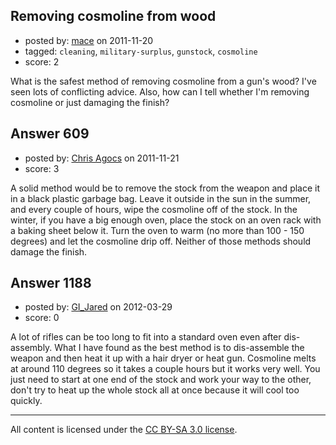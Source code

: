 ## Removing cosmoline from wood

- posted by: [mace](https://stackexchange.com/users/-1/163-mace) on 2011-11-20
- tagged: `cleaning`, `military-surplus`, `gunstock`, `cosmoline`
- score: 2

What is the safest method of removing cosmoline from a gun's wood? I've seen lots of conflicting advice. Also, how can I tell whether I'm removing cosmoline or just damaging the finish?


## Answer 609

- posted by: [Chris Agocs](https://stackexchange.com/users/-1/12-chris-agocs) on 2011-11-21
- score: 3

A solid method would be to remove the stock from the weapon and place it in a black plastic garbage bag. Leave it outside in the sun in the summer, and every couple of hours, wipe the cosmoline off of the stock. In the winter, if you have a big enough oven, place the stock on an oven rack with a baking sheet below it. Turn the oven to warm (no more than 100 - 150 degrees) and let the cosmoline drip off. Neither of those methods should damage the finish.


## Answer 1188

- posted by: [GI_Jared](https://stackexchange.com/users/-1/488-gi-jared) on 2012-03-29
- score: 0

A lot of rifles can be too long to fit into a standard oven even after dis-assembly. What I have found as the best method is to dis-assemble the weapon and then heat it up with a hair dryer or heat gun. Cosmoline melts at around 110 degrees so it takes a couple hours but it works very well. You just need to start at one end of the stock and work your way to the other, don't try to heat up the whole stock all at once because it will cool too quickly. 



---

All content is licensed under the [CC BY-SA 3.0 license](https://creativecommons.org/licenses/by-sa/3.0/).
